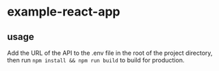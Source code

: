 # example-react-app

## usage
Add the URL of the API to the .env file in 
the root of the project directory, then run `npm install && npm run build` 
to build for production.
